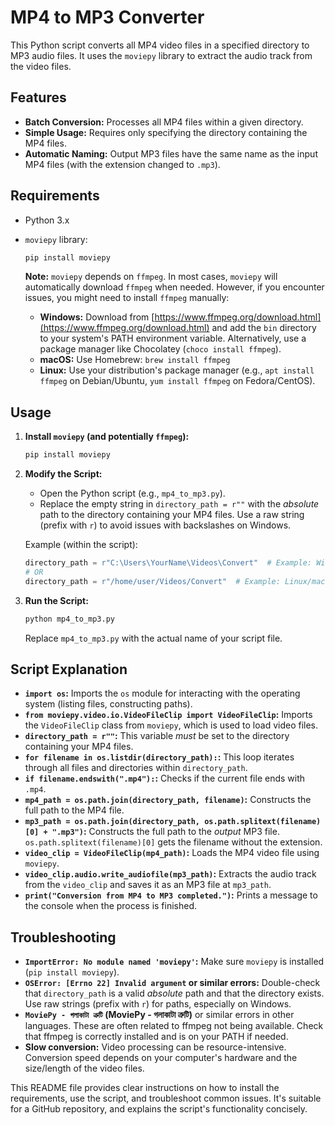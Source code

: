 # MP4 to MP3 Converter

This Python script converts all MP4 video files in a specified directory to MP3 audio files.  It uses the `moviepy` library to extract the audio track from the video files.

## Features

*   **Batch Conversion:**  Processes all MP4 files within a given directory.
*   **Simple Usage:** Requires only specifying the directory containing the MP4 files.
*   **Automatic Naming:**  Output MP3 files have the same name as the input MP4 files (with the extension changed to `.mp3`).

## Requirements

*   Python 3.x
*   `moviepy` library:

    ```bash
    pip install moviepy
    ```

    **Note:** `moviepy` depends on `ffmpeg`.  In most cases, `moviepy` will automatically download `ffmpeg` when needed.  However, if you encounter issues, you might need to install `ffmpeg` manually:

    *   **Windows:** Download from [https://www.ffmpeg.org/download.html](https://www.ffmpeg.org/download.html) and add the `bin` directory to your system's PATH environment variable.  Alternatively, use a package manager like Chocolatey (`choco install ffmpeg`).
    *   **macOS:** Use Homebrew: `brew install ffmpeg`
    *   **Linux:** Use your distribution's package manager (e.g., `apt install ffmpeg` on Debian/Ubuntu, `yum install ffmpeg` on Fedora/CentOS).

## Usage

1.  **Install `moviepy` (and potentially `ffmpeg`):**

    ```bash
    pip install moviepy
    ```

2.  **Modify the Script:**
    *   Open the Python script (e.g., `mp4_to_mp3.py`).
    *   Replace the empty string in `directory_path = r""` with the *absolute* path to the directory containing your MP4 files.  Use a raw string (prefix with `r`) to avoid issues with backslashes on Windows.

    Example (within the script):

    ```python
    directory_path = r"C:\Users\YourName\Videos\Convert"  # Example: Windows
    # OR
    directory_path = r"/home/user/Videos/Convert"  # Example: Linux/macOS
    ```

3.  **Run the Script:**

    ```bash
    python mp4_to_mp3.py
    ```

    Replace `mp4_to_mp3.py` with the actual name of your script file.

## Script Explanation

*   **`import os`:** Imports the `os` module for interacting with the operating system (listing files, constructing paths).
*   **`from moviepy.video.io.VideoFileClip import VideoFileClip`:** Imports the `VideoFileClip` class from `moviepy`, which is used to load video files.
*   **`directory_path = r""`:**  This variable *must* be set to the directory containing your MP4 files.
*   **`for filename in os.listdir(directory_path):`:**  This loop iterates through all files and directories within `directory_path`.
*   **`if filename.endswith(".mp4"):`:**  Checks if the current file ends with `.mp4`.
*   **`mp4_path = os.path.join(directory_path, filename)`:** Constructs the full path to the MP4 file.
*   **`mp3_path = os.path.join(directory_path, os.path.splitext(filename)[0] + ".mp3")`:** Constructs the full path to the *output* MP3 file.  `os.path.splitext(filename)[0]` gets the filename without the extension.
*   **`video_clip = VideoFileClip(mp4_path)`:** Loads the MP4 video file using `moviepy`.
*   **`video_clip.audio.write_audiofile(mp3_path)`:** Extracts the audio track from the `video_clip` and saves it as an MP3 file at `mp3_path`.
*   **`print("Conversion from MP4 to MP3 completed.")`:**  Prints a message to the console when the process is finished.

## Troubleshooting

*   **`ImportError: No module named 'moviepy'`:**  Make sure `moviepy` is installed (`pip install moviepy`).
*   **`OSError: [Errno 22] Invalid argument` or similar errors:** Double-check that `directory_path` is a valid *absolute* path and that the directory exists. Use raw strings (prefix with `r`) for paths, especially on Windows.
*   **`MoviePy - গলাকাটা ত্রুটি` (MoviePy - গলাকাটা ত্রুটি)** or similar errors in other languages. These are often related to ffmpeg not being available. Check that ffmpeg is correctly installed and is on your PATH if needed.
*   **Slow conversion:** Video processing can be resource-intensive.  Conversion speed depends on your computer's hardware and the size/length of the video files.

This README file provides clear instructions on how to install the requirements, use the script, and troubleshoot common issues.  It's suitable for a GitHub repository, and explains the script's functionality concisely.
